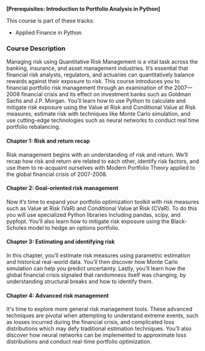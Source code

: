 **[Prerequisites: Introduction to Portfolio Analysis in Python]**

This course is part of these tracks:

* Applied Finance in Python

### Course Description

Managing risk using Quantitative Risk Management is a vital task across the banking, insurance, and asset management industries. It’s essential that financial risk analysts, regulators, and actuaries can quantitatively balance rewards against their exposure to risk. This course introduces you to financial portfolio risk management through an examination of the 2007—2008 financial crisis and its effect on investment banks such as Goldman Sachs and J.P. Morgan. You’ll learn how to use Python to calculate and mitigate risk exposure using the Value at Risk and Conditional Value at Risk measures, estimate risk with techniques like Monte Carlo simulation, and use cutting-edge technologies such as neural networks to conduct real time portfolio rebalancing.

#### Chapter 1: Risk and return recap

Risk management begins with an understanding of risk and return. We’ll recap how risk and return are related to each other, identify risk factors, and use them to re-acquaint ourselves with Modern Portfolio Theory applied to the global financial crisis of 2007-2008.

#### Chapter 2: Goal-oriented risk management

Now it’s time to expand your portfolio optimization toolkit with risk measures such as Value at Risk (VaR) and Conditional Value at Risk (CVaR). To do this you will use specialized Python libraries including pandas, scipy, and pypfopt. You’ll also learn how to mitigate risk exposure using the Black-Scholes model to hedge an options portfolio.

#### Chapter 3: Estimating and identifying risk

In this chapter, you’ll estimate risk measures using parametric estimation and historical real-world data. You'll then discover how Monte Carlo simulation can help you predict uncertainty. Lastly, you’ll learn how the global financial crisis signaled that randomness itself was changing, by understanding structural breaks and how to identify them.

#### Chapter 4: Advanced risk management

It's time to explore more general risk management tools. These advanced techniques are pivotal when attempting to understand extreme events, such as losses incurred during the financial crisis, and complicated loss distributions which may defy traditional estimation techniques. You’ll also discover how neural networks can be implemented to approximate loss distributions and conduct real-time portfolio optimization.
